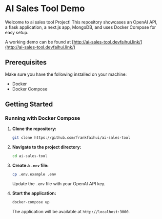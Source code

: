 # AI Sales Tool Demo

Welcome to ai sales tool Project! This repository showcases an OpenAI API, a flask application, a next.js app, MongoDB, and uses Docker Compose for easy setup.

A working demo can be found at [http://ai-sales-tool.devfaihui.link/](http://ai-sales-tool.devfaihui.link/)

## Prerequisites

Make sure you have the following installed on your machine:

- Docker
- Docker Compose

## Getting Started

### Running with Docker Compose

1. **Clone the repository:**

   ```bash
   git clone https://github.com/frankfaihui/ai-sales-tool
   ```

2. **Navigate to the project directory:**

    ```bash
    cd ai-sales-tool
    ```

3. **Create a `.env` file:**

    ```bash
    cp .env.example .env
    ```

    Update the `.env` file with your OpenAI API key.

4. **Start the application:**

    ```bash
    docker-compose up
    ```

    The application will be available at `http://localhost:3000`.

